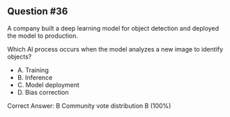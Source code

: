 ## Question #36

A company built a deep learning model for object detection and deployed the model to production.

Which AI process occurs when the model analyzes a new image to identify objects?

- A. Training
- B. Inference
- C. Model deployment
- D. Bias correction 

Correct Answer: 
B Community vote distribution B (100%)